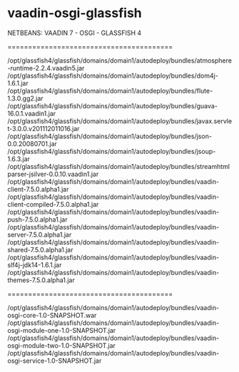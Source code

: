# vaadin-osgi-glassfish

NETBEANS: VAADIN 7 - OSGI - GLASSFISH 4

========================================

/opt/glassfish4/glassfish/domains/domain1/autodeploy/bundles/atmosphere-runtime-2.2.4.vaadin5.jar
/opt/glassfish4/glassfish/domains/domain1/autodeploy/bundles/dom4j-1.6.1.jar
/opt/glassfish4/glassfish/domains/domain1/autodeploy/bundles/flute-1.3.0.gg2.jar
/opt/glassfish4/glassfish/domains/domain1/autodeploy/bundles/guava-16.0.1.vaadin1.jar
/opt/glassfish4/glassfish/domains/domain1/autodeploy/bundles/javax.servlet-3.0.0.v201112011016.jar
/opt/glassfish4/glassfish/domains/domain1/autodeploy/bundles/json-0.0.20080701.jar
/opt/glassfish4/glassfish/domains/domain1/autodeploy/bundles/jsoup-1.6.3.jar
/opt/glassfish4/glassfish/domains/domain1/autodeploy/bundles/streamhtmlparser-jsilver-0.0.10.vaadin1.jar
/opt/glassfish4/glassfish/domains/domain1/autodeploy/bundles/vaadin-client-7.5.0.alpha1.jar
/opt/glassfish4/glassfish/domains/domain1/autodeploy/bundles/vaadin-client-compiled-7.5.0.alpha1.jar
/opt/glassfish4/glassfish/domains/domain1/autodeploy/bundles/vaadin-push-7.5.0.alpha1.jar
/opt/glassfish4/glassfish/domains/domain1/autodeploy/bundles/vaadin-server-7.5.0.alpha1.jar
/opt/glassfish4/glassfish/domains/domain1/autodeploy/bundles/vaadin-shared-7.5.0.alpha1.jar
/opt/glassfish4/glassfish/domains/domain1/autodeploy/bundles/vaadin-slf4j-jdk14-1.6.1.jar
/opt/glassfish4/glassfish/domains/domain1/autodeploy/bundles/vaadin-themes-7.5.0.alpha1.jar

========================================

/opt/glassfish4/glassfish/domains/domain1/autodeploy/bundles/vaadin-osgi-core-1.0-SNAPSHOT.war
/opt/glassfish4/glassfish/domains/domain1/autodeploy/bundles/vaadin-osgi-module-one-1.0-SNAPSHOT.jar
/opt/glassfish4/glassfish/domains/domain1/autodeploy/bundles/vaadin-osgi-module-two-1.0-SNAPSHOT.jar
/opt/glassfish4/glassfish/domains/domain1/autodeploy/bundles/vaadin-osgi-service-1.0-SNAPSHOT.jar
